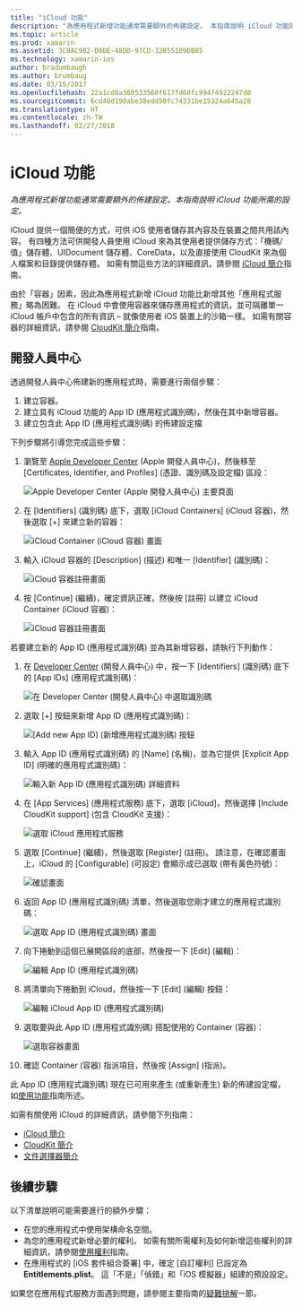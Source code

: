 ```yaml
---
title: "iCloud 功能"
description: "為應用程式新增功能通常需要額外的佈建設定。 本指南說明 iCloud 功能所需的設定。"
ms.topic: article
ms.prod: xamarin
ms.assetid: 3CBAC982-D8DE-48DD-97CD-32B551D9DB85
ms.technology: xamarin-ios
author: bradumbaugh
ms.author: brumbaug
ms.date: 03/15/2017
ms.openlocfilehash: 22a1cd8a300533560f617fd60fc99474922247d0
ms.sourcegitcommit: 6cd40d190abe38edd50fc74331be15324a845a28
ms.translationtype: HT
ms.contentlocale: zh-TW
ms.lasthandoff: 02/27/2018
---
```

# <a name="icloud-capabilities"></a>iCloud 功能

_為應用程式新增功能通常需要額外的佈建設定。本指南說明 iCloud 功能所需的設定。_

iCloud 提供一個簡便的方式，可供 iOS 使用者儲存其內容及在裝置之間共用該內容。 有四種方法可供開發人員使用 iCloud 來為其使用者提供儲存方式：「機碼/值」儲存體、UIDocument 儲存體、CoreData，以及直接使用 CloudKit 來為個人檔案和目錄提供儲存體。 如需有關這些方法的詳細資訊，請參閱 [iCloud 簡介](~/ios/data-cloud/introduction-to-icloud.md)指南。

由於「容器」因素，因此為應用程式新增 iCloud 功能比新增其他「應用程式服務」略為困難。 在 iCloud 中會使用容器來儲存應用程式的資訊，並可隔離單一 iCloud 帳戶中包含的所有資訊 – 就像使用者 iOS 裝置上的沙箱一樣。 如需有關容器的詳細資訊，請參閱 [CloudKit 簡介](~/ios/data-cloud/intro-to-cloudkit.md)指南。

<!--# Xcode

The steps in section [Adding App Services ](~/ios/deploy-test/provisioning/capabilities/index.md) above can be used to toggle the required iCloud capability. Depending on which means of storage is being used in your app, you may need to do additional setup. The image below shows the iCloud capabilities pane:

 ![iCloud Capability section](icloud-capabilities-images/image21.png)

First select the required service. If iCloud Documents or CloudKit have been selected, you must select a container. Selecting the default container will create a new container that is unique to the app. Alternatively, if you have created a container either via Xcode or the developer portal, select it here.
-->

<a name="icloud-developer-center" />

## <a name="developer-center"></a>開發人員中心

透過開發人員中心佈建新的應用程式時，需要進行兩個步驟：

1.  建立容器。
2.  建立具有 iCloud 功能的 App ID (應用程式識別碼)，然後在其中新增容器。
3. 建立包含此 App ID (應用程式識別碼) 的佈建設定檔

下列步驟將引導您完成這些步驟：

1.  瀏覽至 [Apple Developer Center](https://developer.apple.com/account/) \(Apple 開發人員中心\)，然後移至 [Certificates, Identifier, and Profiles] \(憑證、識別碼及設定檔\) 區段： 
    
     ![Apple Developer Center (Apple 開發人員中心) 主要頁面](icloud-capabilities-images/image22.png)

2.  在 [Identifiers] \(識別碼\) 底下，選取 [iCloud Containers] \(iCloud 容器\)，然後選取 [+] 來建立新的容器：  
    
    ![iCloud Container (iCloud 容器) 畫面](icloud-capabilities-images/image23.png)

3.  輸入 iCloud 容器的 [Description] \(描述\) 和唯一 [Identifier] \(識別碼\)： 
    
    ![iCloud 容器註冊畫面](icloud-capabilities-images/image24.png)

4.  按 [Continue] \(繼續\)，確定資訊正確，然後按 [註冊] 以建立 iCloud Container (iCloud 容器)：  
    
    ![iCloud 容器註冊畫面](icloud-capabilities-images/image25.png)

若要建立新的 App ID (應用程式識別碼) 並為其新增容器，請執行下列動作：

1.  在 [Developer Center](https://developer.apple.com/account/) \(開發人員中心\) 中，按一下 [Identifiers] \(識別碼\) 底下的 [App IDs] \(應用程式識別碼\)： 
    
    ![在 Developer Center (開發人員中心) 中選取識別碼](icloud-capabilities-images/image26.png)

2.  選取 [+] 按鈕來新增 App ID (應用程式識別碼)： 
    
    ![[Add new App ID] \(新增應用程式識別碼\) 按鈕](icloud-capabilities-images/image27.png)

3.  輸入 App ID (應用程式識別碼) 的 [Name] \(名稱\)，並為它提供 [Explicit App ID] \(明確的應用程式識別碼\)：
    
    ![輸入新 App ID (應用程式識別碼) 詳細資料](icloud-capabilities-images/image28.png)

4.  在 [App Services] \(應用程式服務\) 底下，選取 [iCloud]，然後選擇 [Include CloudKit support] \(包含 CloudKit 支援\)：
    
    ![選取 iCloud 應用程式服務](icloud-capabilities-images/image29.png)

5.  選取 [Continue] \(繼續\)，然後選取 [Register] \(註冊\)。 請注意，在確認畫面上，iCloud 的 [Configurable] \(可設定\) 會顯示成已選取 (帶有黃色符號)：   
    
    ![確認畫面](icloud-capabilities-images/image30.png)

6.  返回 App ID (應用程式識別碼) 清單，然後選取您剛才建立的應用程式識別碼： 
    
    ![選取 App ID (應用程式識別碼) 畫面](icloud-capabilities-images/image31.png)

7.  向下捲動到這個已展開區段的底部，然後按一下 [Edit] \(編輯\)：
    
    ![編輯 App ID (應用程式識別碼)](icloud-capabilities-images/image32.png)

8.  將清單向下捲動到 iCloud，然後按一下 [Edit] \(編輯\) 按鈕：  
    
    ![編輯 iCloud App ID (應用程式識別碼)](icloud-capabilities-images/image33.png)

9.  選取要與此 App ID (應用程式識別碼) 搭配使用的 Container (容器)：  
    
    ![選取容器畫面](icloud-capabilities-images/image34.png)

10. 確認 Container (容器) 指派項目，然後按 [Assign] \(指派\)。
 
此 App ID (應用程式識別碼) 現在已可用來產生 (或重新產生) 新的佈建設定檔，如[使用功能](~/ios/deploy-test/provisioning/capabilities/index.md)指南所述。 

如需有關使用 iCloud 的詳細資訊，請參閱下列指南：

*   [iCloud 簡介](~/ios/data-cloud/introduction-to-icloud.md)
*   [CloudKit 簡介](~/ios/data-cloud/intro-to-cloudkit.md)
*   [文件選擇器簡介](~/ios/platform/document-picker.md)

## <a name="next-steps"></a>後續步驟
 
以下清單說明可能需要進行的額外步驟：

* 在您的應用程式中使用架構命名空間。
* 為您的應用程式新增必要的權利。 如需有關所需權利及如何新增這些權利的詳細資訊，請參閱[使用權利](~/ios/deploy-test/provisioning/entitlements.md)指南。
* 在應用程式的 [iOS 套件組合簽署] 中，確定 [自訂權利] 已設定為 **Entitlements.plist**。 這「不是」「偵錯」和「iOS 模擬器」組建的預設設定。

如果您在應用程式服務方面遇到問題，請參閱主要指南的[疑難排解](~/ios/deploy-test/provisioning/capabilities/index.md)一節。
